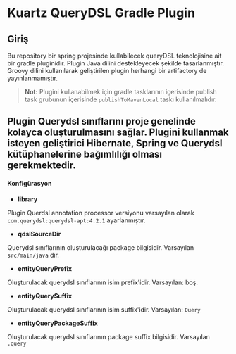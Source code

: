 # Kuartz QueryDSL Gradle Plugin

## Giriş

Bu repository bir spring projesinde kullabilecek queryDSL teknolojisine ait bir gradle pluginidir. Plugin Java dilini 
destekleyecek şekilde tasarlanmıştır. Groovy dilini kullanılarak geliştirilen plugin herhangi bir artifactory de 
yayınlanmamıştır. 

> **Not:** Plugini kullanabilmek için gradle tasklarının içerisinde publish task grubunun içerisinde  `publishToMavenLocal` taskı
>kullanılmalıdır.

Plugin Querydsl sınıflarını proje genelinde kolayca oluşturulmasını sağlar. Plugini kullanmak isteyen geliştirici Hibernate,
Spring ve Querydsl kütüphanelerine bağımlılığı olması gerekmektedir.
---
#### Konfigürasyon

* **library**

Plugin Querdsl annotation processor versiyonu varsayılan olarak `com.querydsl:querydsl-apt:4.2.1` ayarlanmıştır.

* **qdslSourceDir**

Querydsl sınıflarının oluşturulacağı package bilgisidir. Varsayılan `src/main/java` dır.

* **entityQueryPrefix**

Oluşturulacak querydsl sınıflarının isim prefix'idir. Varsayılan: boş.

* **entityQuerySuffix**

Oluşturulacak querydsl sınıflarının isim suffix'idir. Varsayılan: `Query`

* **entityQueryPackageSuffix**

Oluşturulacak querydsl sınıflarının package suffix bilgisidir. Varsayılan `.query`




